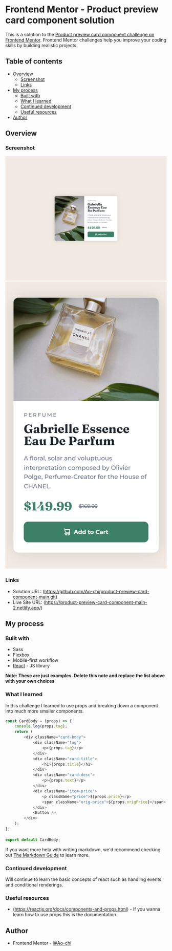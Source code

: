 # Frontend Mentor - Product preview card component solution

This is a solution to the [Product preview card component challenge on Frontend Mentor](https://www.frontendmentor.io/challenges/product-preview-card-component-GO7UmttRfa). Frontend Mentor challenges help you improve your coding skills by building realistic projects.

## Table of contents

-   [Overview](#overview)
    -   [Screenshot](#screenshot)
    -   [Links](#links)
-   [My process](#my-process)
    -   [Built with](#built-with)
    -   [What I learned](#what-i-learned)
    -   [Continued development](#continued-development)
    -   [Useful resources](#useful-resources)
-   [Author](#author)

## Overview

### Screenshot

![](./src/screenshots/desktop.png)
![](./src/screenshots/mobile.png)

### Links

-   Solution URL: (https://github.com/Ao-chi/product-preview-card-component-main.git)
-   Live Site URL: (https://product-preview-card-component-main-2.netlify.app/)

## My process

### Built with

-   Sass
-   Flexbox
-   Mobile-first workflow
-   [React](https://reactjs.org/) - JS library

**Note: These are just examples. Delete this note and replace the list above with your own choices**

### What I learned

In this challenge I learned to use props and breaking down a component into much more smaller components.

```js
const CardBody = (props) => {
    console.log(props.tag);
    return (
        <div className="card-body">
            <div className="tag">
                <p>{props.tag}</p>
            </div>
            <div className="card-title">
                <h1>{props.title}</h1>
            </div>
            <div className="card-desc">
                <p>{props.text}</p>
            </div>
            <div className="item-price">
                <p className="price">${props.price}</p>
                <span className="orig-price">${props.origPrice}</span>
            </div>
            <Button />
        </div>
    );
};

export default CardBody;
```

If you want more help with writing markdown, we'd recommend checking out [The Markdown Guide](https://www.markdownguide.org/) to learn more.

### Continued development

Will continue to learn the basic concepts of react such as handling events and conditional renderings.

### Useful resources

-   (https://reactjs.org/docs/components-and-props.html) - If you wanna learn how to use props this is the documentation.

## Author

-   Frontend Mentor - [@Ao-chi](https://www.frontendmentor.io/profile/Ao-chi)
